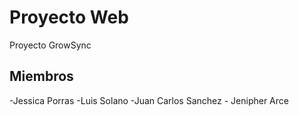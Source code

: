 # Proyecto Web
Proyecto GrowSync

## Miembros

-Jessica Porras -Luis Solano -Juan Carlos Sanchez - Jenipher Arce 
